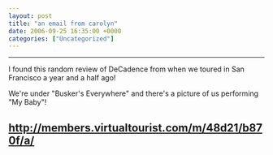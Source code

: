 ```yaml
---
layout: post
title: "an email from carolyn"
date: 2006-09-25 16:35:00 +0000
categories: ["Uncategorized"]
---
```


-----
I found this random review of DeCadence from when we toured in San
Francisco a year and a half ago!

We're under "Busker's Everywhere" and there's a picture of us performing
"My Baby"!

http://members.virtualtourist.com/m/48d21/b870f/a/
-----